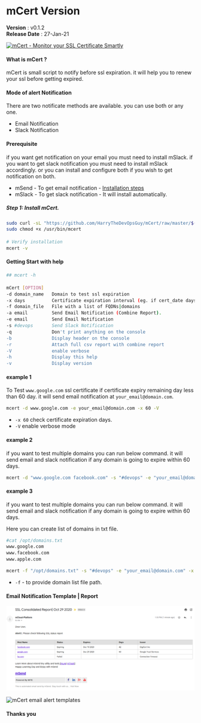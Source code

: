 # mCert Version
 **Version**        : v0.1.2 <br>
 **Release Date**   : 27-Jan-21 <br>


 [![mCert - Monitor your SSL Certificate Smartly](http://img.youtube.com/vi/iR8SUlDbVSg/0.jpg)](https://www.youtube.com/watch?v=iR8SUlDbVSg "Get SSL Notification before SSL getting expired")


#### What is mCert ?
mCert is small script to notify before ssl expiration. it will help you to renew your ssl before getting expired.

#### Mode of alert Notification
There are two notificate methods are available. you can use both or any one.
  - Email Notification
  - Slack Notification

#### Prerequisite
if you want get notification on your email you must need to install mSlack. if you want to get slack notification you must need to install mSlack accordingly. or you can install and configure both if you wish to get notification on both.

 - mSend - To get email notification - [Installation steps](https://github.com/harry41/mSend)
 - mSlack - To get slack notification - It will install automatically.


##### Step 1: Install mCert.
```bash
sudo curl -sL "https://github.com/HarryTheDevOpsGuy/mCert/raw/master/$(uname -p)/mcert" -o /usr/bin/mcert
sudo chmod +x /usr/bin/mcert

# Verify installation
mcert -v
```

#### Getting Start with help


```bash
## mcert -h

mCert [OPTION]
-d domain_name   Domain to test ssl expiration
-x days          Certificate expiration interval (eg. if cert_date days)
-f domain_file   File with a list of FQDNs|domains
-a email         Send Email Notification (Combine Report).
-e email         Send Email Notification
-s #devops       Send Slack Notification
-q               Don't print anything on the console
-b               Display header on the console
-r               Attach full csv report with combine report
-V               enable verbose
-h               Display this help
-v               Display version
```

#### example 1
To Test `www.google.com` ssl certificate if certificate expiry remaining day less than 60 day. it will send email notification at `your_email@domain.com`.

```bash
mcert -d www.google.com -e your_email@domain.com -x 60 -V
```
* `-x 60` check certificate expiration days.
* `-V`  enable verbose mode

#### example 2

if you want to test multiple domains you can run below command. it will send email and slack notification if any domain is going to expire within 60 days.

```bash
mcert -d "www.google.com facebook.com" -s "#devops" -e "your_email@domain.com" -x 60 -V
```
#### example 3

if you want to test multiple domains you can run below command. it will send email and slack notification if any domain is going to expire within 60 days.

Here you can create list of domains in txt file.

```bash
#cat /opt/domains.txt
www.google.com
www.facebook.com
www.apple.com
```


```bash
mcert -f "/opt/domains.txt" -s "#devops" -e "your_email@domain.com" -x 60 -V
```
* `-f` - to provide domain list file path.


#### Email Notification Template | Report

 ![mCert email alert templates](https://raw.githubusercontent.com/HarryTheDevOpsGuy/mCert/master/assets/img/email_snapshot.png)

 ![mCert email alert templates](https://cdn.jsdelivr.net/gh/mCloud-Automation/mData/images/mCert_Email.png)


#### Thanks you
